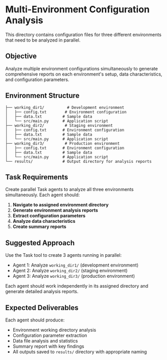 # Multi-Environment Configuration Analysis

This directory contains configuration files for three different environments that need to be analyzed in parallel.

## Objective

Analyze multiple environment configurations simultaneously to generate comprehensive reports on each environment's setup, data characteristics, and configuration parameters.

## Environment Structure

```
├── working_dir1/          # Development environment
│   ├── config.txt        # Environment configuration
│   ├── data.txt         # Sample data
│   └── src/main.py      # Application script
├── working_dir2/         # Staging environment  
│   ├── config.txt       # Environment configuration
│   ├── data.txt         # Sample data
│   └── src/main.py      # Application script
├── working_dir3/         # Production environment
│   ├── config.txt       # Environment configuration
│   ├── data.txt         # Sample data
│   └── src/main.py      # Application script
└── results/             # Output directory for analysis reports
```

## Task Requirements

Create parallel Task agents to analyze all three environments simultaneously. Each agent should:

1. **Navigate to assigned environment directory**
2. **Generate environment analysis reports**
3. **Extract configuration parameters**
4. **Analyze data characteristics**
5. **Create summary reports**

## Suggested Approach

Use the Task tool to create 3 agents running in parallel:

- Agent 1: Analyze `working_dir1/` (development environment)
- Agent 2: Analyze `working_dir2/` (staging environment)  
- Agent 3: Analyze `working_dir3/` (production environment)

Each agent should work independently in its assigned directory and generate detailed analysis reports.

## Expected Deliverables

Each agent should produce:
- Environment working directory analysis
- Configuration parameter extraction
- Data file analysis and statistics
- Summary report with key findings
- All outputs saved to `results/` directory with appropriate naming